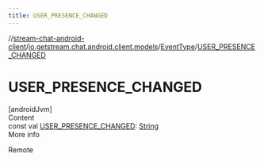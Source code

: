```yaml
---
title: USER_PRESENCE_CHANGED
---
```

//[stream-chat-android-client](../../../index.md)/[io.getstream.chat.android.client.models](../index.md)/[EventType](index.md)/[USER_PRESENCE_CHANGED](USER_PRESENCE_CHANGED.md)



# USER_PRESENCE_CHANGED  
[androidJvm]  
Content  
const val [USER_PRESENCE_CHANGED](USER_PRESENCE_CHANGED.md): [String](https://kotlinlang.org/api/latest/jvm/stdlib/kotlin/-string/index.html)  
More info  


Remote

  



